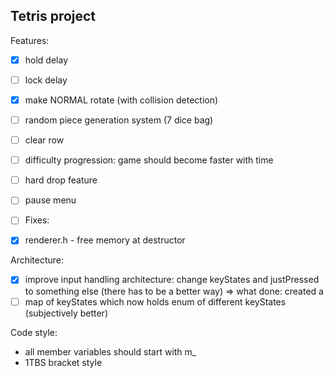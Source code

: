 ## Tetris project
Features:
- [x] hold delay
- [ ] lock delay
- [x] make NORMAL rotate (with collision detection)
- [ ] random piece generation system (7 dice bag)
- [ ] clear row
- [ ] difficulty progression: game should become faster with time
- [ ] hard drop feature
- [ ] pause menu

- [ ] Fixes:
- [x] renderer.h - free memory at destructor

Architecture:
- [x] improve input handling architecture: change keyStates and justPressed to something else (there has to be a better way)
=> what done: created a 
- [ ] map of keyStates which now holds enum of different keyStates (subjectively better)

Code style:
- all member variables should start with m_ 
- 1TBS bracket style